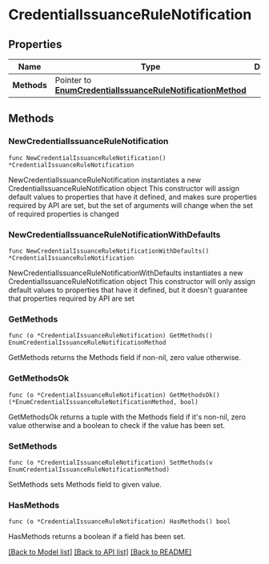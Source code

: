 # CredentialIssuanceRuleNotification

## Properties

Name | Type | Description | Notes
------------ | ------------- | ------------- | -------------
**Methods** | Pointer to [**EnumCredentialIssuanceRuleNotificationMethod**](EnumCredentialIssuanceRuleNotificationMethod.md) |  | [optional] 

## Methods

### NewCredentialIssuanceRuleNotification

`func NewCredentialIssuanceRuleNotification() *CredentialIssuanceRuleNotification`

NewCredentialIssuanceRuleNotification instantiates a new CredentialIssuanceRuleNotification object
This constructor will assign default values to properties that have it defined,
and makes sure properties required by API are set, but the set of arguments
will change when the set of required properties is changed

### NewCredentialIssuanceRuleNotificationWithDefaults

`func NewCredentialIssuanceRuleNotificationWithDefaults() *CredentialIssuanceRuleNotification`

NewCredentialIssuanceRuleNotificationWithDefaults instantiates a new CredentialIssuanceRuleNotification object
This constructor will only assign default values to properties that have it defined,
but it doesn't guarantee that properties required by API are set

### GetMethods

`func (o *CredentialIssuanceRuleNotification) GetMethods() EnumCredentialIssuanceRuleNotificationMethod`

GetMethods returns the Methods field if non-nil, zero value otherwise.

### GetMethodsOk

`func (o *CredentialIssuanceRuleNotification) GetMethodsOk() (*EnumCredentialIssuanceRuleNotificationMethod, bool)`

GetMethodsOk returns a tuple with the Methods field if it's non-nil, zero value otherwise
and a boolean to check if the value has been set.

### SetMethods

`func (o *CredentialIssuanceRuleNotification) SetMethods(v EnumCredentialIssuanceRuleNotificationMethod)`

SetMethods sets Methods field to given value.

### HasMethods

`func (o *CredentialIssuanceRuleNotification) HasMethods() bool`

HasMethods returns a boolean if a field has been set.


[[Back to Model list]](../README.md#documentation-for-models) [[Back to API list]](../README.md#documentation-for-api-endpoints) [[Back to README]](../README.md)



